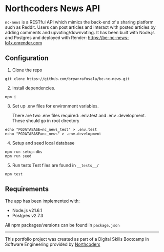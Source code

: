 # Northcoders News API

`nc-news` is a RESTful API which mimics the back-end of a sharing platform such as
Reddit. Users can post articles and interact with posted articles by adding
comments and upvoting/downvoting. It has been built with Node.js and Postgres
and deployed with Render: https://be-nc-news-lo1x.onrender.com

## Configuration

1. Clone the repo

```
git clone https://github.com/bryanrafosala/be-nc-news.git
```

2. Install dependencies.

```
npm i
```

3. Set up .env files for environment variables.

   There are two .env files required: .env.test and .env .development. These
   should go in root directory

```
echo "PGDATABASE=nc_news_test" > .env.test
echo "PGDATABASE=nc_news" > .env.development
```

4. Setup and seed local database

```
npm run setup-dbs
npm run seed
```

5. Run tests Test files are found in `__tests__/`

```
npm test
```

## Requirements

The app has been implemented with:

- Node.js v21.6.1
- Postgres v2.7.3

All npm packages/versions can be found in `package.json`

---

This portfolio project was created as part of a Digital Skills Bootcamp in
Software Engineering provided by [Northcoders](https://northcoders.com/)

